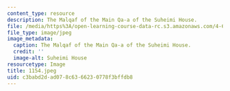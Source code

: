 ```yaml
---
content_type: resource
description: The Malqaf of the Main Qa-a of the Suheimi House.
file: /media/https%3A/open-learning-course-data-rc.s3.amazonaws.com/4-615-the-architecture-of-cairo-spring-2002/c3babd2dad078c6366230778f3bffdb8_1154.jpeg
file_type: image/jpeg
image_metadata:
  caption: The Malqaf of the Main Qa-a of the Suheimi House.
  credit: ''
  image-alt: Suheimi House
resourcetype: Image
title: 1154.jpeg
uid: c3babd2d-ad07-8c63-6623-0778f3bffdb8
---
```

